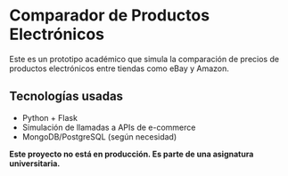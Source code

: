 # Comparador de Productos Electrónicos

Este es un prototipo académico que simula la comparación de precios de productos electrónicos entre tiendas como eBay y Amazon.

## Tecnologías usadas

- Python + Flask
- Simulación de llamadas a APIs de e-commerce
- MongoDB/PostgreSQL (según necesidad)

**Este proyecto no está en producción. Es parte de una asignatura universitaria.**
